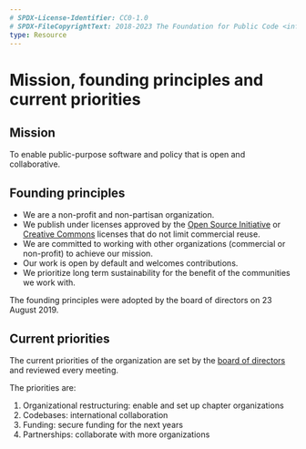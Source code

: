 ```yaml
---
# SPDX-License-Identifier: CC0-1.0
# SPDX-FileCopyrightText: 2018-2023 The Foundation for Public Code <info@publiccode.net>
type: Resource
---
```


# Mission, founding principles and current priorities

## Mission

To enable public-purpose software and policy that is open and collaborative.

## Founding principles

* We are a non-profit and non-partisan organization.
* We publish under licenses approved by the [Open Source Initiative](https://opensource.org/licenses) or [Creative Commons](https://creativecommons.org/licenses/) licenses that do not limit commercial reuse.
* We are committed to working with other organizations (commercial or non-profit) to achieve our mission.
* Our work is open by default and welcomes contributions.
* We prioritize long term sustainability for the benefit of the communities we work with.

The founding principles were adopted by the board of directors on 23 August 2019.

## Current priorities

The current priorities of the organization are set
by the [board of directors](governance-model.md)
and reviewed every meeting.

The priorities are:

1. Organizational restructuring: enable and set up chapter organizations
1. Codebases: international collaboration
1. Funding: secure funding for the next years
1. Partnerships: collaborate with more organizations

